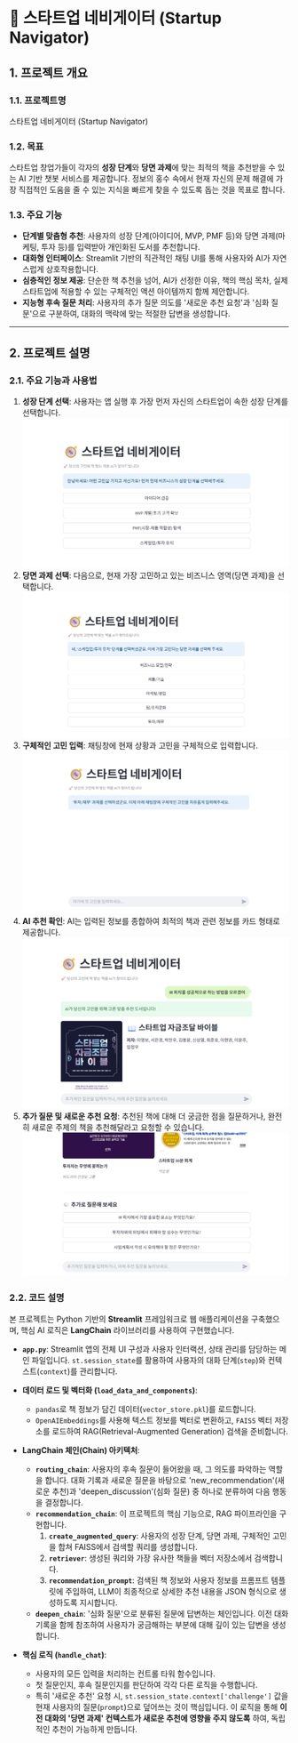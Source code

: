 # 🧭 스타트업 네비게이터 (Startup Navigator)

## 1. 프로젝트 개요

### 1.1. 프로젝트명
스타트업 네비게이터 (Startup Navigator)

### 1.2. 목표
스타트업 창업가들이 각자의 **성장 단계**와 **당면 과제**에 맞는 최적의 책을 추천받을 수 있는 AI 기반 챗봇 서비스를 제공합니다. 정보의 홍수 속에서 현재 자신의 문제 해결에 가장 직접적인 도움을 줄 수 있는 지식을 빠르게 찾을 수 있도록 돕는 것을 목표로 합니다.

### 1.3. 주요 기능
- **단계별 맞춤형 추천**: 사용자의 성장 단계(아이디어, MVP, PMF 등)와 당면 과제(마케팅, 투자 등)를 입력받아 개인화된 도서를 추천합니다.
- **대화형 인터페이스**: Streamlit 기반의 직관적인 채팅 UI를 통해 사용자와 AI가 자연스럽게 상호작용합니다.
- **심층적인 정보 제공**: 단순한 책 추천을 넘어, AI가 선정한 이유, 책의 핵심 목차, 실제 스타트업에 적용할 수 있는 구체적인 액션 아이템까지 함께 제안합니다.
- **지능형 후속 질문 처리**: 사용자의 추가 질문 의도를 '새로운 추천 요청'과 '심화 질문'으로 구분하여, 대화의 맥락에 맞는 적절한 답변을 생성합니다.

---

## 2. 프로젝트 설명

### 2.1. 주요 기능과 사용법

1.  **성장 단계 선택**: 사용자는 앱 실행 후 가장 먼저 자신의 스타트업이 속한 성장 단계를 선택합니다.
![성장 단계 선택](https://github.com/k0eeeee/chatbot_Langchain_added/blob/main/images/1.png?raw=true)
2.  **당면 과제 선택**: 다음으로, 현재 가장 고민하고 있는 비즈니스 영역(당면 과제)을 선택합니다.
![당면 과제 선택](https://github.com/k0eeeee/chatbot_Langchain_added/blob/main/images/2.png?raw=true)
3.  **구체적인 고민 입력**: 채팅창에 현재 상황과 고민을 구체적으로 입력합니다.
![구체적인 고민 입력](https://github.com/k0eeeee/chatbot_Langchain_added/blob/main/images/3.png?raw=true)
4.  **AI 추천 확인**: AI는 입력된 정보를 종합하여 최적의 책과 관련 정보를 카드 형태로 제공합니다.
![AI 추천 확인](https://github.com/k0eeeee/chatbot_Langchain_added/blob/main/images/4.png?raw=true)
5.  **추가 질문 및 새로운 추천 요청**: 추천된 책에 대해 더 궁금한 점을 질문하거나, 완전히 새로운 주제의 책을 추천해달라고 요청할 수 있습니다.
![추가 질문 및 새로운 추천 요청](https://github.com/k0eeeee/chatbot_Langchain_added/blob/main/images/5.png?raw=true)

### 2.2. 코드 설명

본 프로젝트는 Python 기반의 **Streamlit** 프레임워크로 웹 애플리케이션을 구축했으며, 핵심 AI 로직은 **LangChain** 라이브러리를 사용하여 구현했습니다.

-   **`app.py`**: Streamlit 앱의 전체 UI 구성과 사용자 인터랙션, 상태 관리를 담당하는 메인 파일입니다. `st.session_state`를 활용하여 사용자의 대화 단계(`step`)와 컨텍스트(`context`)를 관리합니다.

-   **데이터 로드 및 벡터화 (`load_data_and_components`)**:
    -   `pandas`로 책 정보가 담긴 데이터(`vector_store.pkl`)를 로드합니다.
    -   `OpenAIEmbeddings`를 사용해 텍스트 정보를 벡터로 변환하고, `FAISS` 벡터 저장소를 로드하여 RAG(Retrieval-Augmented Generation) 검색을 준비합니다.

-   **LangChain 체인(Chain) 아키텍처**:
    -   **`routing_chain`**: 사용자의 후속 질문이 들어왔을 때, 그 의도를 파악하는 역할을 합니다. 대화 기록과 새로운 질문을 바탕으로 'new_recommendation'(새로운 추천)과 'deepen_discussion'(심화 질문) 중 하나로 분류하여 다음 행동을 결정합니다.
    -   **`recommendation_chain`**: 이 프로젝트의 핵심 기능으로, RAG 파이프라인을 구현합니다.
        1.  **`create_augmented_query`**: 사용자의 성장 단계, 당면 과제, 구체적인 고민을 합쳐 FAISS에서 검색할 쿼리를 생성합니다.
        2.  **`retriever`**: 생성된 쿼리와 가장 유사한 책들을 벡터 저장소에서 검색합니다.
        3.  **`recommendation_prompt`**: 검색된 책 정보와 사용자 정보를 프롬프트 템플릿에 주입하여, LLM이 최종적으로 상세한 추천 내용을 JSON 형식으로 생성하도록 지시합니다.
    -   **`deepen_chain`**: '심화 질문'으로 분류된 질문에 답변하는 체인입니다. 이전 대화 기록을 함께 참조하여 사용자가 궁금해하는 부분에 대해 깊이 있는 답변을 생성합니다.

-   **핵심 로직 (`handle_chat`)**:
    -   사용자의 모든 입력을 처리하는 컨트롤 타워 함수입니다.
    -   첫 질문인지, 후속 질문인지를 판단하여 각각 다른 로직을 수행합니다.
    -   특히 '새로운 추천' 요청 시, `st.session_state.context['challenge']` 값을 현재 사용자의 질문(`prompt`)으로 덮어쓰는 것이 핵심입니다. 이 로직을 통해 **이전 대화의 '당면 과제' 컨텍스트가 새로운 추천에 영향을 주지 않도록** 하여, 독립적인 추천이 가능하게 만듭니다.